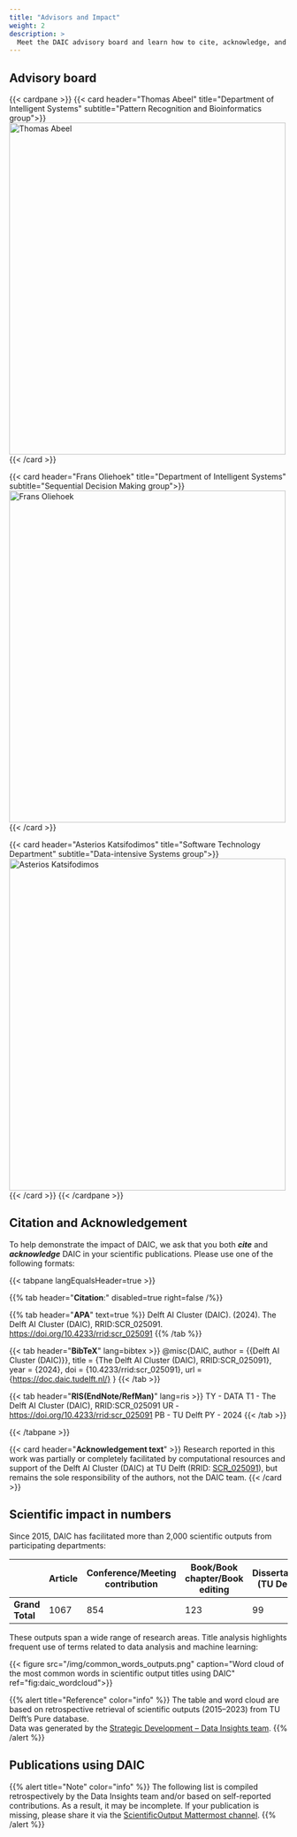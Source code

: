```yaml
---
title: "Advisors and Impact"
weight: 2
description: >
  Meet the DAIC advisory board and learn how to cite, acknowledge, and measure the scientific impact of DAIC.
---
```


## Advisory board

{{< cardpane >}}
  {{< card header="Thomas Abeel" title="Department of Intelligent Systems" subtitle="Pattern Recognition and Bioinformatics group">}}
  <img src="/img/thomas.abeel.png" alt="Thomas Abeel" width="500" height="600">
  {{< /card >}}

  {{< card header="Frans Oliehoek" title="Department of Intelligent Systems" subtitle="Sequential Decision Making group">}}
  <img src="/img/frans.oliehoek.png" alt="Frans Oliehoek" width="500" height="600">
  {{< /card >}}

  {{< card header="Asterios Katsifodimos" title="Software Technology Department" subtitle="Data-intensive Systems group">}}
  <img src="/img/asterios.katsifodimos.png" alt="Asterios Katsifodimos" width="500" height="600">
  {{< /card >}}
{{< /cardpane >}}

## Citation and Acknowledgement

To help demonstrate the impact of DAIC, we ask that you both _**cite**_ and _**acknowledge**_ DAIC in your scientific publications. Please use one of the following formats:

{{< tabpane langEqualsHeader=true >}}

{{% tab header="**Citation**:" disabled=true right=false /%}}

{{% tab header="**APA**" text=true  %}}
Delft AI Cluster (DAIC). (2024). The Delft AI Cluster (DAIC), RRID:SCR_025091. https://doi.org/10.4233/rrid:scr_025091
{{% /tab %}}

{{< tab header="**BibTeX**" lang=bibtex >}}
@misc{DAIC,
  author = {{Delft AI Cluster (DAIC)}},
  title = {The Delft AI Cluster (DAIC), RRID:SCR_025091},
  year = {2024},
  doi = {10.4233/rrid:scr_025091},
  url = {https://doc.daic.tudelft.nl/}
}
{{< /tab >}}

{{< tab header="**RIS(EndNote/RefMan)**" lang=ris >}}
TY  - DATA
T1  - The Delft AI Cluster (DAIC), RRID:SCR_025091
UR  - https://doi.org/10.4233/rrid:scr_025091
PB  - TU Delft
PY  - 2024
{{< /tab >}}

{{< /tabpane >}}

{{< card header="**Acknowledgement text**" >}}
Research reported in this work was partially or completely facilitated by computational resources and support of the Delft AI Cluster (DAIC) at TU Delft (RRID: <a href="https://doi.org/10.4233/rrid:scr_025091">SCR_025091</a>), but remains the sole responsibility of the authors, not the DAIC team.
{{< /card >}}

## Scientific impact in numbers

Since 2015, DAIC has facilitated more than 2,000 scientific outputs from participating departments:

|                 | Article | Conference/Meeting contribution | Book/Book chapter/Book editing | Dissertation (TU Delft) | Abstract | Other | Editorial | Patent | **Grand Total** |
|-----------------|---------|----------------------------------|--------------------------------|--------------------------|----------|--------|-----------|--------|------------------|
| **Grand Total** | 1067    | 854                              | 123                            | 99                       | 69       | 32     | 29        | 8      | **2281**         |

These outputs span a wide range of research areas. Title analysis highlights frequent use of terms related to data analysis and machine learning:

{{< figure src="/img/common_words_outputs.png" caption="Word cloud of the most common words in scientific output titles using DAIC" ref="fig:daic_wordcloud">}}

{{% alert title="Reference" color="info" %}}
The table and word cloud are based on retrospective retrieval of scientific outputs (2015–2023) from TU Delft’s Pure database.  
Data was generated by the [Strategic Development – Data Insights team](https://www.youtube.com/watch?v=RIq_-TEIkQI).
{{% /alert %}}

## Publications using DAIC

{{% alert title="Note" color="info" %}}
The following list is compiled retrospectively by the Data Insights team and/or based on self-reported contributions. As a result, it may be incomplete. If your publication is missing, please share it via the [ScientificOutput Mattermost channel](https://mattermost.tudelft.nl/daic/channels/scientificoutput).
{{% /alert %}}
